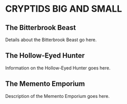 # CRYPTIDS BIG AND SMALL

## The Bitterbrook Beast
Details about the Bitterbrook Beast go here.

## The Hollow-Eyed Hunter
Information on the Hollow-Eyed Hunter goes here.

## The Memento Emporium
Description of the Memento Emporium goes here.
